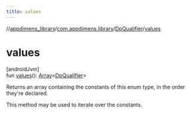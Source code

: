 ```yaml
---
title: values
---
```

//[appdimens_library](../../../index.html)/[com.appdimens.library](../index.html)/[DpQualifier](index.html)/[values](values.html)



# values



[androidJvm]\
fun [values](values.html)(): [Array](https://kotlinlang.org/api/core/kotlin-stdlib/kotlin/-array/index.html)&lt;[DpQualifier](index.html)&gt;



Returns an array containing the constants of this enum type, in the order they're declared.



This method may be used to iterate over the constants.



